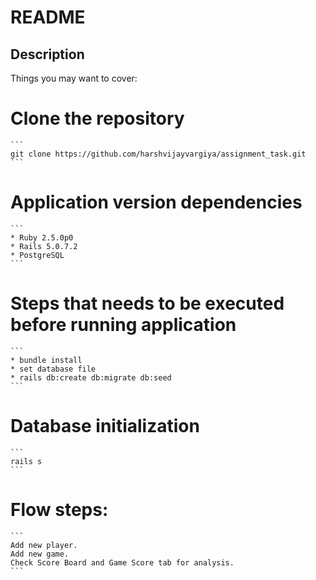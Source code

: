 # README

## Description

Things you may want to cover:

# Clone the repository
	```
	git clone https://github.com/harshvijayvargiya/assignment_task.git
	```
# Application version dependencies
	```
	* Ruby 2.5.0p0
	* Rails 5.0.7.2
	* PostgreSQL
	```
# Steps that needs to be executed before running application
	```
	* bundle install
	* set database file
	* rails db:create db:migrate db:seed
	```
# Database initialization
	```
	rails s
	```
# Flow steps:
	```
	Add new player.
	Add new game.
	Check Score Board and Game Score tab for analysis.
	```